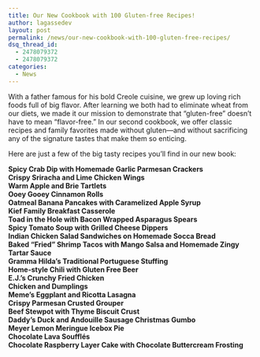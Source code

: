 ```yaml
---
title: Our New Cookbook with 100 Gluten-free Recipes!
author: lagassedev
layout: post
permalink: /news/our-new-cookbook-with-100-gluten-free-recipes/
dsq_thread_id:
  - 2478079372
  - 2478079372
categories:
  - News
---
```

With a father famous for his bold Creole cuisine, we grew up loving rich foods full of big flavor. After learning we both had to eliminate wheat from our diets, we made it our mission to demonstrate that “gluten-free” doesn’t have to mean “flavor-free.” In our second cookbook, we offer classic recipes and family favorites made without gluten—and without sacrificing any of the signature tastes that make them so enticing.

Here are just a few of the big tasty recipes you’ll find in our new book:

**Spicy Crab Dip with Homemade Garlic Parmesan Crackers**  
**Crispy Sriracha and Lime Chicken Wings**  
**Warm Apple and Brie Tartlets**  
**Ooey Gooey Cinnamon Rolls**  
**Oatmeal Banana Pancakes with Caramelized Apple Syrup**  
**Kief Family Breakfast Casserole**  
**Toad in the Hole with Bacon Wrapped Asparagus Spears**  
**Spicy Tomato Soup with Grilled Cheese Dippers**  
**Indian Chicken Salad Sandwiches on Homemade Socca Bread**  
**Baked “Fried” Shrimp Tacos with Mango Salsa and Homemade Zingy Tartar Sauce**  
**Gramma Hilda’s Traditional Portuguese Stuffing**  
**Home-style Chili with Gluten Free Beer**  
**E.J.’s Crunchy Fried Chicken**  
**Chicken and Dumplings**  
**Meme’s Eggplant and Ricotta Lasagna**  
**Crispy Parmesan Crusted Grouper**  
**Beef Stewpot with Thyme Biscuit Crust**  
**Daddy’s Duck and Andouille Sausage Christmas Gumbo**  
**Meyer Lemon Meringue Icebox Pie**  
**Chocolate Lava Soufflés**  
**Chocolate Raspberry Layer Cake with Chocolate Buttercream Frosting**